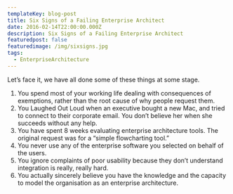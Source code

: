 ```yaml
---
templateKey: blog-post
title: Six Signs of a Failing Enterprise Architect
date: 2016-02-14T22:00:00.000Z
description: Six Signs of a Failing Enterprise Architect
featuredpost: false
featuredimage: /img/sixsigns.jpg
tags:
  - EnterpriseArchitecture
---
```

Let’s face it, we have all done some of these things at some stage.

1. You spend most of your working life dealing with consequences of exemptions, rather than the root cause of why people request them.
2. You Laughed Out Loud when an executive bought a new Mac, and tried to connect to their corporate email. You don’t believe her when she succeeds without any help.
3. You have spent 8 weeks evaluating enterprise architecture tools. The original request was for a “simple flowcharting tool.”
4. You never use any of the enterprise software you selected on behalf of the users.
5. You ignore complaints of poor usability because they don’t understand integration is really, really hard.
6. You actually sincerely believe you have the knowledge and the capacity to model the organisation as an enterprise architecture.